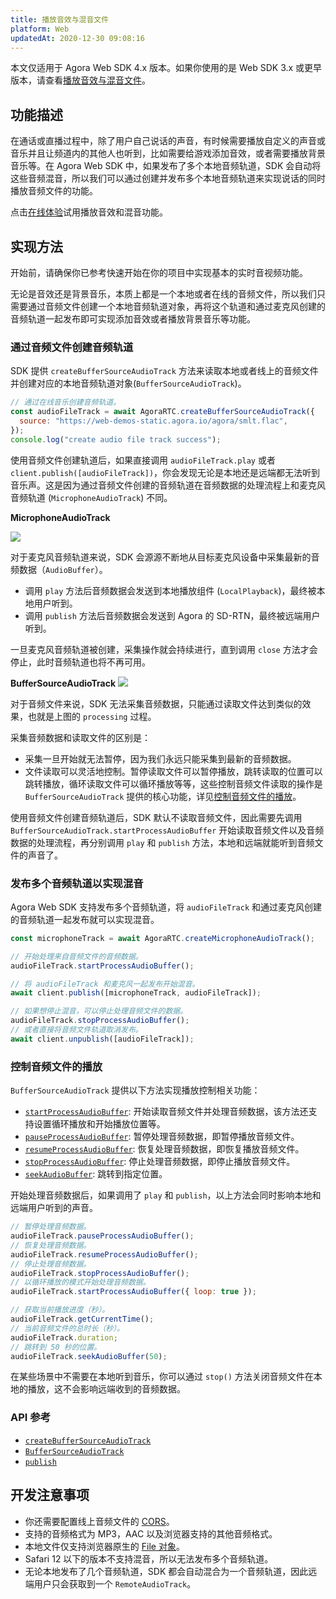 ```yaml
---
title: 播放音效与混音文件
platform: Web
updatedAt: 2020-12-30 09:08:16
---
```

<div class="alert note">本文仅适用于 Agora Web SDK 4.x 版本。如果你使用的是 Web SDK 3.x 或更早版本，请查看<a href="./audio_effect_mixing_web?platform=Web">播放音效与混音文件</a>。</li></div>

## 功能描述

在通话或直播过程中，除了用户自己说话的声音，有时候需要播放自定义的声音或音乐并且让频道内的其他人也听到，比如需要给游戏添加音效，或者需要播放背景音乐等。在 Agora Web SDK 中，如果发布了多个本地音频轨道，SDK 会自动将这些音频混音，所以我们可以通过创建并发布多个本地音频轨道来实现说话的同时播放音频文件的功能。

<div class="alert info">点击<a href="https://webdemo.agora.io/agora-websdk-api-example-4.x/audioMixingAndAudioEffect/index.html">在线体验</a>试用播放音效和混音功能。</div>

## 实现方法

开始前，请确保你已参考快速开始在你的项目中实现基本的实时音视频功能。

无论是音效还是背景音乐，本质上都是一个本地或者在线的音频文件，所以我们只需要通过音频文件创建一个本地音频轨道对象，再将这个轨道和通过麦克风创建的音频轨道一起发布即可实现添加音效或者播放背景音乐等功能。

### 通过音频文件创建音频轨道

SDK 提供 `createBufferSourceAudioTrack` 方法来读取本地或者线上的音频文件并创建对应的本地音频轨道对象(`BufferSourceAudioTrack`)。

```js
// 通过在线音乐创建音频轨道。
const audioFileTrack = await AgoraRTC.createBufferSourceAudioTrack({
  source: "https://web-demos-static.agora.io/agora/smlt.flac",
});
console.log("create audio file track success");
```

使用音频文件创建轨道后，如果直接调用 `audioFileTrack.play` 或者 `client.publish([audioFileTrack])`，你会发现无论是本地还是远端都无法听到音乐声。这是因为通过音频文件创建的音频轨道在音频数据的处理流程上和麦克风音频轨道 (`MicrophoneAudioTrack`) 不同。

**MicrophoneAudioTrack**

![](https://web-cdn.agora.io/docs-files/1608477676258)

对于麦克风音频轨道来说，SDK 会源源不断地从目标麦克风设备中采集最新的音频数据（`AudioBuffer`）。

- 调用 `play` 方法后音频数据会发送到本地播放组件 (`LocalPlayback`)，最终被本地用户听到。
- 调用 `publish` 方法后音频数据会发送到 Agora 的 SD-RTN，最终被远端用户听到。

一旦麦克风音频轨道被创建，采集操作就会持续进行，直到调用 `close` 方法才会停止，此时音频轨道也将不再可用。

**BufferSourceAudioTrack**
![](https://web-cdn.agora.io/docs-files/1608477687221)

对于音频文件来说，SDK 无法采集音频数据，只能通过读取文件达到类似的效果，也就是上图的 `processing` 过程。

采集音频数据和读取文件的区别是：

- 采集一旦开始就无法暂停，因为我们永远只能采集到最新的音频数据。
- 文件读取可以灵活地控制。暂停读取文件可以暂停播放，跳转读取的位置可以跳转播放，循环读取文件可以循环播放等等，这些控制音频文件读取的操作是 `BufferSourceAudioTrack` 提供的核心功能，详见[控制音频文件的播放](#控制音频文件的播放)。

使用音频文件创建音频轨道后，SDK 默认不读取音频文件，因此需要先调用 `BufferSourceAudioTrack.startProcessAudioBuffer` 开始读取音频文件以及音频数据的处理流程，再分别调用 `play`  和  `publish`  方法，本地和远端就能听到音频文件的声音了。

### 发布多个音频轨道以实现混音

Agora Web SDK 支持发布多个音频轨道，将 `audioFileTrack` 和通过麦克风创建的音频轨道一起发布就可以实现混音。

```js
const microphoneTrack = await AgoraRTC.createMicrophoneAudioTrack();

// 开始处理来自音频文件的音频数据。
audioFileTrack.startProcessAudioBuffer();

// 将 audioFileTrack 和麦克风一起发布开始混音。
await client.publish([microphoneTrack, audioFileTrack]);

// 如果想停止混音，可以停止处理音频文件的数据。
audioFileTrack.stopProcessAudioBuffer();
// 或者直接将音频文件轨道取消发布。
await client.unpublish([audioFileTrack]);
```

### 控制音频文件的播放

`BufferSourceAudioTrack` 提供以下方法实现播放控制相关功能：

- [`startProcessAudioBuffer`](./API%20Reference/web/v4.2.1/interfaces/ibuffersourceaudiotrack.html#startprocessaudiobuffer): 开始读取音频文件并处理音频数据，该方法还支持设置循环播放和开始播放位置等。
- [`pauseProcessAudioBuffer`](./API%20Reference/web/v4.2.1/interfaces/ibuffersourceaudiotrack.html#pauseprocessaudiobuffer): 暂停处理音频数据，即暂停播放音频文件。
- [`resumeProcessAudioBuffer`](./API%20Reference/web/v4.2.1/interfaces/ibuffersourceaudiotrack.html#resumeprocessaudiobuffer): 恢复处理音频数据，即恢复播放音频文件。
- [`stopProcessAudioBuffer`](./API%20Reference/web/v4.2.1/interfaces/ibuffersourceaudiotrack.html#stopprocessaudiobuffer): 停止处理音频数据，即停止播放音频文件。
- [`seekAudioBuffer`](./API%20Reference/web/v4.2.1/interfaces/ibuffersourceaudiotrack.html#seekaudiobuffer): 跳转到指定位置。

开始处理音频数据后，如果调用了 `play` 和 `publish`，以上方法会同时影响本地和远端用户听到的声音。

```js
// 暂停处理音频数据。
audioFileTrack.pauseProcessAudioBuffer();
// 恢复处理音频数据。
audioFileTrack.resumeProcessAudioBuffer();
// 停止处理音频数据。
audioFileTrack.stopProcessAudioBuffer();
// 以循环播放的模式开始处理音频数据。
audioFileTrack.startProcessAudioBuffer({ loop: true });

// 获取当前播放进度（秒）。
audioFileTrack.getCurrentTime();
// 当前音频文件的总时长（秒）。
audioFileTrack.duration;
// 跳转到 50 秒的位置。
audioFileTrack.seekAudioBuffer(50);
```

在某些场景中不需要在本地听到音乐，你可以通过 `stop()` 方法关闭音频文件在本地的播放，这不会影响远端收到的音频数据。

### API 参考

- [`createBufferSourceAudioTrack`](./API%20Reference/web/v4.2.1/interfaces/iagorartc.html#createbuffersourceaudiotrack)
- [`BufferSourceAudioTrack`](./API%20Reference/web/v4.2.1/interfaces/ibuffersourceaudiotrack.html)
- [`publish`](./API%20Reference/web/v4.2.1/interfaces/iagorartcclient.html#publish)

## 开发注意事项

- 你还需要配置线上音频文件的 [CORS](https://developer.mozilla.org/zh-CN/docs/Web/HTTP/Access_control_CORS)。
- 支持的音频格式为 MP3，AAC 以及浏览器支持的其他音频格式。
- 本地文件仅支持浏览器原生的 [File 对象](https://developer.mozilla.org/zh-CN/docs/Web/API/File)。
- Safari 12 以下的版本不支持混音，所以无法发布多个音频轨道。
- 无论本地发布了几个音频轨道，SDK 都会自动混合为一个音频轨道，因此远端用户只会获取到一个 `RemoteAudioTrack`。